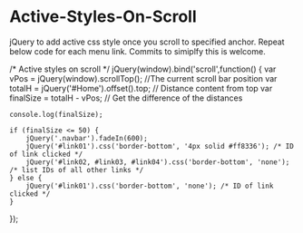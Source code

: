 Active-Styles-On-Scroll
=======================

jQuery to add active css style once you scroll to specified anchor. Repeat below code for each menu link.
Commits to simiplfy this is welcome.

/* Active styles on scroll */
jQuery(window).bind('scroll',function() {
    var vPos = jQuery(window).scrollTop(); //The current scroll bar position
    var totalH = jQuery('#Home').offset().top; // Distance content from top
    var finalSize = totalH - vPos; // Get the difference of the distances

    console.log(finalSize);

    if (finalSize <= 50) {
        jQuery('.navbar').fadeIn(600);
        jQuery('#link01').css('border-bottom', '4px solid #ff8336'); /* ID of link clicked */
        jQuery('#link02, #link03, #link04').css('border-bottom', 'none'); /* list IDs of all other links */
    } else {
        jQuery('#link01').css('border-bottom', 'none'); /* ID of link clicked */
    }
});
